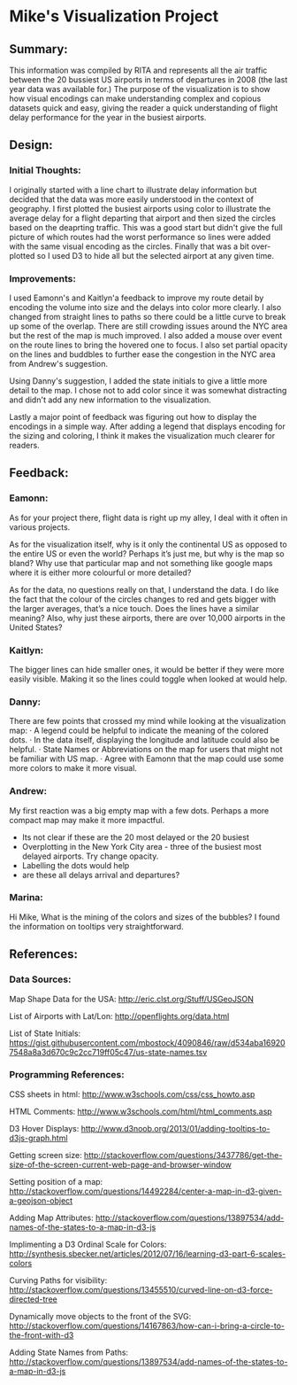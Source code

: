 # Mike's Visualization Project

## Summary:
This information was compiled by RITA and represents all the air traffic between the 20 bussiest US airports in terms of departures in 2008 (the last year data was available for.) The purpose of the visualization is to show how visual encodings can make understanding complex and copious datasets quick and easy, giving the reader a quick understanding of flight delay performance for the year in the busiest airports.
	
## Design:

### Initial Thoughts:
I originally started with a line chart to illustrate delay information but decided that the data was more easily understood in the context of geography. I first plotted the busiest airports using color to illustrate the average delay for a flight departing that airport and then sized the circles based on the deaprting traffic. This was a good start but didn't give the full picture of which routes had the worst performance so lines were added with the same visual encoding as the circles. Finally that was a bit over-plotted so I used D3 to hide all but the selected airport at any given time.

### Improvements:
I used Eamonn's and Kaitlyn'a feedback to improve my route detail by encoding the volume into size and the delays into color more clearly. I also changed from straight lines to paths so there could be a little curve to break up some of the overlap. There are still crowding issues around the NYC area but the rest of the map is much improved. I also added a mouse over event on the route lines to bring the hovered one to focus. I also set partial opacity on the lines and buddbles to further ease the congestion in the NYC area from Andrew's suggestion.

Using Danny's suggestion, I added the state initials to give a little more detail to the map. I chose not to add color since it was somewhat distracting and didn't add any new information to the visualization.

Lastly a major point of feedback was figuring out how to display the encodings in a simple way. After adding a legend that displays encoding for the sizing and coloring, I think it makes the visualization much clearer for readers. 


## Feedback:
### Eamonn:
As for your project there, flight data is right up my alley, I deal with it often in various projects.

As for the visualization itself, why is it only the continental US as opposed to the entire US or even the world? Perhaps it’s just me, but why is the map so bland? Why use that particular map and not something like google maps where it is either more colourful or more detailed?

As for the data, no questions really on that, I understand the data.  I do like the fact that the colour of the circles changes to red and gets bigger with the larger averages, that’s a nice touch. Does the lines have a similar meaning?  Also, why just these airports, there are over 10,000 airports in the United States?

### Kaitlyn:
The bigger lines can hide smaller ones, it would be better if they were more easily visible. Making it so the lines could toggle when looked at would help.

### Danny:
There are few points that crossed my mind while looking at the visualization map:
·         A legend could be helpful to indicate the meaning of the colored dots.
·         In the data itself, displaying the longitude and latitude could also be helpful.
·         State Names or Abbreviations on the map for users that might not be familiar with US map.
·         Agree with Eamonn that the map could use some more colors to make it more visual.

### Andrew:

My first reaction was a big empty map with a few dots. Perhaps a more compact map may make it more impactful. 
- Its not clear if these are the 20 most delayed or the 20 busiest
- Overplotting in the New York City area - three of the busiest most delayed airports. Try change opacity.
- Labelling the dots would help
- are these all delays arrival and departures?

### Marina:
Hi Mike,
What is the mining of the colors and sizes of the bubbles?
I found the information on tooltips very straightforward.

## References:

### Data Sources:
Map Shape Data for the USA:
http://eric.clst.org/Stuff/USGeoJSON

List of Airports with Lat/Lon: 
http://openflights.org/data.html

List of State Initials:
https://gist.githubusercontent.com/mbostock/4090846/raw/d534aba169207548a8a3d670c9c2cc719ff05c47/us-state-names.tsv	


### Programming References:
CSS sheets in html: 
http://www.w3schools.com/css/css_howto.asp

HTML Comments: 
http://www.w3schools.com/html/html_comments.asp

D3 Hover Displays:
http://www.d3noob.org/2013/01/adding-tooltips-to-d3js-graph.html

Getting screen size: 
http://stackoverflow.com/questions/3437786/get-the-size-of-the-screen-current-web-page-and-browser-window

Setting position of a map: 
http://stackoverflow.com/questions/14492284/center-a-map-in-d3-given-a-geojson-object

Adding Map Attributes:
http://stackoverflow.com/questions/13897534/add-names-of-the-states-to-a-map-in-d3-js

Implimenting a D3 Ordinal Scale for Colors:
http://synthesis.sbecker.net/articles/2012/07/16/learning-d3-part-6-scales-colors

Curving Paths for visibility:
http://stackoverflow.com/questions/13455510/curved-line-on-d3-force-directed-tree

Dynamically move objects to the front of the SVG:
http://stackoverflow.com/questions/14167863/how-can-i-bring-a-circle-to-the-front-with-d3

Adding State Names from Paths:
http://stackoverflow.com/questions/13897534/add-names-of-the-states-to-a-map-in-d3-js